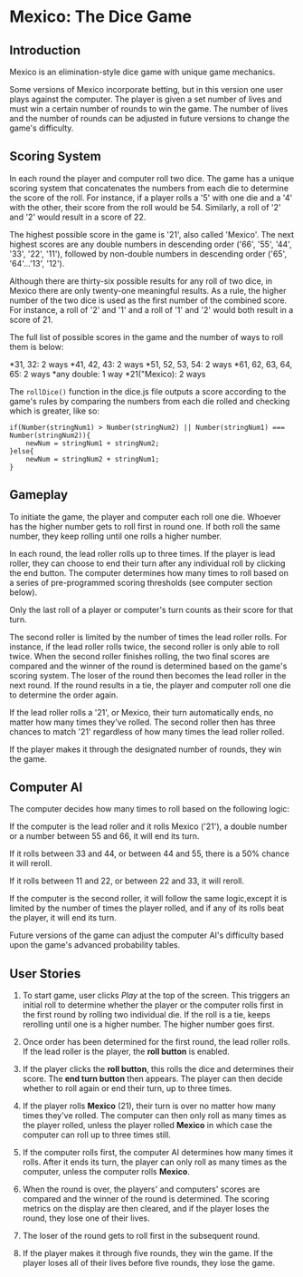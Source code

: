 Mexico: The Dice Game
=====================

Introduction
------------
Mexico is an elimination-style dice game with unique game mechanics.  

Some versions of Mexico incorporate betting, but in this version one user plays against the computer. The player is given a set number of lives and must win a certain number of rounds to win the game. The number of lives and the number of rounds can be adjusted in future versions to change the game's difficulty. 

Scoring System
--------------
In each round the player and computer roll two dice. The game has a unique scoring system that concatenates the numbers from each die to determine the score of the roll. For instance, if a player rolls a '5' with one die and a '4' with the other, their score from the roll would be 54. Similarly, a roll of '2' and '2' would result in a score of 22. 

The highest possible score in the game is '21', also called 'Mexico'. The next highest scores are any double numbers in descending order ('66', '55', '44', '33', '22', '11'), followed by non-double numbers in descending order ('65', '64'...'13', '12').

Although there are thirty-six possible results for any roll of two dice, in Mexico there are only twenty-one meaningful results. As a rule, the higher number of the two dice is used as the first number of the combined score. For instance, a roll of '2' and '1' and a roll of '1' and '2' would both result in a score of 21. 

The full list of possible scores in the game and the number of ways to roll them is below:

*31, 32: 2 ways
*41, 42, 43: 2 ways
*51, 52, 53, 54: 2 ways
*61, 62, 63, 64, 65: 2 ways
*any double: 1 way
*21("Mexico): 2 ways

The `rollDice()` function in the dice.js file outputs a score according to the game's rules by comparing the numbers from each die rolled and checking which is greater, like so:

    if(Number(stringNum1) > Number(stringNum2) || Number(stringNum1) === Number(stringNum2)){
        newNum = stringNum1 + stringNum2;
    }else{
        newNum = stringNum2 + stringNum1;
    }

Gameplay
--------
To initiate the game, the player and computer each roll one die. Whoever has the higher number gets to roll first in round one. If both roll the same number, they keep rolling until one rolls a higher number. 

In each round, the lead roller rolls up to three times. If the player is lead roller, they can choose to end their turn after any individual roll by clicking the end button. The computer determines how many times to roll based on a series of pre-programmed scoring thresholds (see computer section below). 

Only the last roll of a player or computer's turn counts as their score for that turn.

The second roller is limited by the number of times the lead roller rolls. For instance, if the lead roller rolls twice, the second roller is only able to roll twice. When the second roller finishes rolling, the two final scores are compared and the winner of the round is determined based on the game's scoring system. The loser of the round then becomes the lead roller in the next round. If the round results in a tie, the player and computer roll one die to determine the order again.

If the lead roller rolls a '21', or Mexico, their turn automatically ends, no matter how many times they've rolled. The second roller then has three chances to match '21' regardless of how many times the lead roller rolled. 

If the player makes it through the designated number of rounds, they win the game. 

Computer AI
-----------

The computer decides how many times to roll based on the following logic:

If the computer is the lead roller and it rolls Mexico ('21'), a double number or a number between 55 and 66, it will end its turn. 

If it rolls between 33 and 44, or between 44 and 55, there is a 50% chance it will reroll. 

If it rolls between 11 and 22, or between 22 and 33, it will reroll.

If the computer is the second roller, it will follow the same logic,except it is limited by the number of times the player rolled, and if any of its rolls beat the player, it will end its turn. 

Future versions of the game can adjust the computer AI's difficulty based upon the game's advanced probability tables. 

User Stories
------------

1. To start game, user clicks *Play* at the top of the screen. This triggers an initial roll to determine whether the player or the computer rolls first in the first round by rolling two individual die. If the roll is a tie, keeps rerolling until one is a higher number. The higher number goes first. 

2. Once order has been determined for the first round, the lead roller rolls. If the lead roller is the player, the **roll button** is enabled. 

3. If the player clicks the **roll button**, this rolls the dice and determines their score. The **end turn button** then appears. The player can then decide whether to roll again or end their turn, up to three times. 

3. If the player rolls **Mexico** (21), their turn is over no matter how many times they've rolled. The computer can then only roll as many times as the player rolled, unless the player rolled **Mexico** in which case the computer can roll up to three times still.

4. If the computer rolls first, the computer AI determines how many times it rolls. After it ends its turn, the player can only roll as many times as the computer, unless the computer rolls **Mexico**. 

5. When the round is over, the players' and computers' scores are compared and the winner of the round is determined. The scoring metrics on the display are then cleared, and if the player loses the round, they lose one of their lives.  

5. The loser of the round gets to roll first in the subsequent round. 

6. If the player makes it through five rounds, they win the game. If the player loses all of their lives before five rounds, they lose the game.
